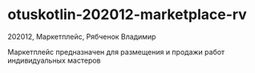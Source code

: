# otuskotlin-202012-marketplace-rv
202012, Маркетплейс, Рябченок Владимир

Маркетплейс предназначен для размещения и продажи работ индивидуальных мастеров




